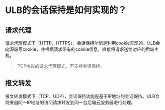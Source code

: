

# ULB的会话保持是如何实现的？

## 请求代理

请求代理模式下（HTTP、HTTPS），会话保持功能是利用cookie实现的。ULB会向源端写cookie，并根据请求带有的cookie信息，直接将请求送给对应的后端主机。

> TCP协议的请求代理模式，不支持会话保持。


## 报文转发

报文转发模式下（TCP、UDP），会话保持功能是基于IP地址的会话保持。ULB会将来自同一IP地址的访问请求转发到同一台后端云服务器进行处理。

